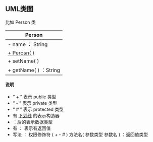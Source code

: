 ## UML类图



比如 Person 类

| Person                 |
| ---------------------- |
| - name ： String       |
| <u>+ Perosn( )</u>     |
| + setName( )           |
| + getName( )  ：String |



#### 说明

- “ + ” 表示 public 类型
- “ - ”  表示 private 类型
- “ # ” 表示 protected 类型
- 有 <u>下划线</u> 的表示构造器
-  ：后的表示数据类型
- 有 ： 表示有返回值
- 写法 ： 权限修饰符 ( + - # ) 方法名( 参数类型 参数名 ) ：返回值类型